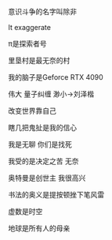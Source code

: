 意识斗争的名字叫除非

It exaggerate

π是探索者号

里垦村是最无奈的村

我的脑子是Geforce RTX 4090

伟大 量子纠缠 渺小->刘泽楷

改变世界靠自己

瞎几把鬼扯是我的信心

我是无聊 你们是找死

我受的是决定之苦 无奈

奥特曼是创世主 我很高兴

书法的奥义是提按顿挫下笔风雷

虚数是时空

地球是所有人的母亲